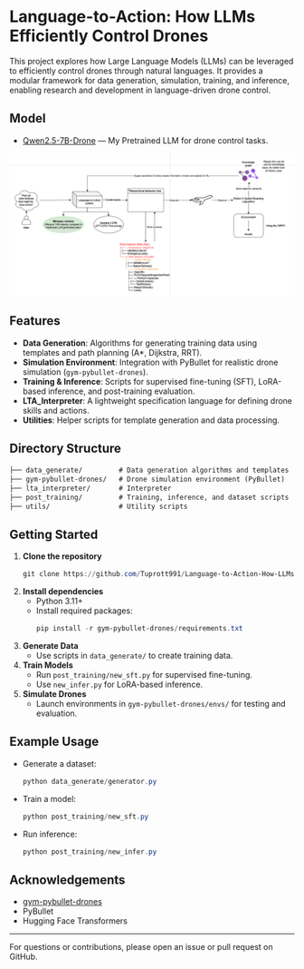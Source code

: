 # Language-to-Action: How LLMs Efficiently Control Drones

This project explores how Large Language Models (LLMs) can be leveraged to efficiently control drones through natural languages. It provides a modular framework for data generation, simulation, training, and inference, enabling research and development in language-driven drone control.

## Model
- [Qwen2.5-7B-Drone](https://huggingface.co/Vantuk/Qwen2.5-7B-Drone) — My Pretrained LLM for drone control tasks.

![Alt text](framework.png)

## Features
- **Data Generation**: Algorithms for generating training data using templates and path planning (A*, Dijkstra, RRT).
- **Simulation Environment**: Integration with PyBullet for realistic drone simulation (`gym-pybullet-drones`).
- **Training & Inference**: Scripts for supervised fine-tuning (SFT), LoRA-based inference, and post-training evaluation.
- **LTA_Interpreter**: A lightweight specification language for defining drone skills and actions.
- **Utilities**: Helper scripts for template generation and data processing.

## Directory Structure
```
├── data_generate/         # Data generation algorithms and templates
├── gym-pybullet-drones/   # Drone simulation environment (PyBullet)
├── lta_interpreter/       # Interpreter
├── post_training/         # Training, inference, and dataset scripts
├── utils/                 # Utility scripts
```

## Getting Started
1. **Clone the repository**
   ```powershell
   git clone https://github.com/Tuprott991/Language-to-Action-How-LLMs-Efficiently-Control-Drones.git
   ```
2. **Install dependencies**
   - Python 3.11+
   - Install required packages:
     ```powershell
     pip install -r gym-pybullet-drones/requirements.txt
     ```
3. **Generate Data**
   - Use scripts in `data_generate/` to create training data.
4. **Train Models**
   - Run `post_training/new_sft.py` for supervised fine-tuning.
   - Use `new_infer.py` for LoRA-based inference.
5. **Simulate Drones**
   - Launch environments in `gym-pybullet-drones/envs/` for testing and evaluation.

## Example Usage
- Generate a dataset:
  ```powershell
  python data_generate/generator.py
  ```
- Train a model:
  ```powershell
  python post_training/new_sft.py
  ```
- Run inference:
  ```powershell
  python post_training/new_infer.py
  ```

## Acknowledgements
- [gym-pybullet-drones](https://github.com/utiasDSL/gym-pybullet-drones)
- PyBullet
- Hugging Face Transformers

---
For questions or contributions, please open an issue or pull request on GitHub.
